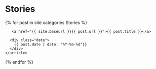 

<h1>Stories</h1>
<div class="posts">
  {% for post in site.categories.Stories %}
    <article class="post">

       <a href="{{ site.baseurl }}{{ post.url }}">{{ post.title }}</a>

      <div class="date">
        {{ post.date | date: "%Y-%m-%d"}}
      </div>
    </article>
  {% endfor %}
</div>
